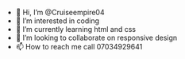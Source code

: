 - 👋 Hi, I’m @Cruiseempire04
- 👀 I’m interested in coding
- 🌱 I’m currently learning html and css
- 💞️ I’m looking to collaborate on responsive design
- 📫 How to reach me call 07034929641

<!---
Cruiseempire04/Cruiseempire04 is a ✨ special ✨ repository because its `README.md` (this file) appears on your GitHub profile.
You can click the Preview link to take a look at your changes.
--->
